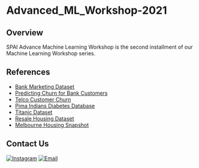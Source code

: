 # Advanced_ML_Workshop-2021

## Overview
SPAI Advance Machine Learning Workshop is the second installment of our Machine Learning Workshop series.

## References
- [Bank Marketing Dataset](https://archive.ics.uci.edu/ml/datasets/bank+marketing)
- [Predicting Churn for Bank Customers](https://www.kaggle.com/adammaus/predicting-churn-for-bank-customers)
- [Telco Customer Churn](https://www.kaggle.com/blastchar/telco-customer-churn)
- [Pima Indians Diabetes Database](https://www.kaggle.com/uciml/pima-indians-diabetes-database)
- [Titanic Dataset](https://data.world/nrippner/titanic-disaster-dataset)
- [Resale Housing Dataset](https://data.gov.sg/dataset/resale-flat-prices)
- [Melbourne Housing Snapshot](https://www.kaggle.com/dansbecker/melbourne-housing-snapshot)

## Contact Us
<a href="https://www.instagram.com/spai.sp/"> <img alt="Instagram" src="https://img.shields.io/badge/SPAI.SP-%23E4405F.svg?style=for-the-badge&logo=Instagram&logoColor=white"/></a> <a href="mailto:SP_AI@ichat.sp.edu.sg"><img alt="Email" src="https://img.shields.io/badge/Email-SP_AI@iChat.sp.edu.sg-blue?style=for-the-badge"></a>